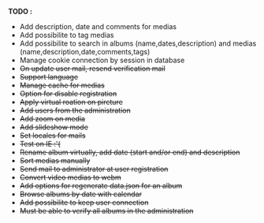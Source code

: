 **TODO :**
* Add description, date and comments for medias
* Add possibilite to tag medias
* Add possibilite to search in albums (name,dates,description) and medias (name,description,date,comments,tags)
* Manage cookie connection by session in database
* ~~On update user mail, resend verification mail~~
* ~~Support language~~
* ~~Manage cache for medias~~
* ~~Option for disable registration~~
* ~~Apply virtual roation on pircture~~
* ~~Add users from the administration~~
* ~~Add zoom on media~~
* ~~Add slideshow mode~~
* ~~Set locales for mails~~
* ~~Test on IE :'(~~
* ~~Rename album virtually, add date (start and/or end) and description~~
* ~~Sort medias manually~~
* ~~Send mail to administrator at user registration~~
* ~~Convert video medias to webm~~
* ~~Add options for regenerate data.json for an album~~
* ~~Browse albums by date with calendar~~
* ~~Add possibilite to keep user connection~~
* ~~Must be able to verify all albums in the administration~~
